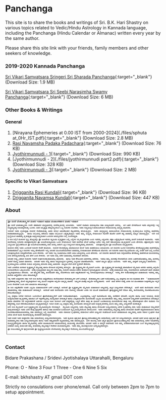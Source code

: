 # Panchanga

This site is to share the books and writings of Sri. B.K. Hari Shastry on various topics related to Vedic/Hindu Astrology in Kannada language, including the Panchanga (Hindu Calendar or Almanac) written every year by the same author.

Please share this site link with your friends, family members and other seekers of knowledge. 

### 2019-2020 Kannada Panchanga

[Sri Vikari Samvatsara Sringeri Sri Sharada Panchanga](./files/vikari_sringeri_panchanga.pdf){:target="_blank"} (Download Size: 1.9 MB)

[Sri Vikari Samvatsara Sri Seebi Narasimha Swamy Panchanga](./files/sheebi_pan.pdf){:target="_blank"} (Download Size: 6 MB)


### Other Books & Writings

#### General
1. [Nirayana Ephemeries at 0.00 IST from 2000-2024](./files/sphuta at_0Hr_IST.pdf){:target="_blank"} (Download Size: 2.8 MB)
2. [Rasi Navamsha Padaka Padachara](./files/NEW_raSI_Navamsha_padaka_PADACHARA.pdf){:target="_blank"} (Download Size: 76 KB)
3. [Jyothirmunnudi - 1](./files/jyothirmunnudi_part1.pdf){:target="_blank"} (Download Size: 990 KB)
4. [Jyothirmunnudi - 2](./files/jyothirmunnudi part2.pdf){:target="_blank"} (Download Size: 328 KB)
5. [Jyothirmunnudi - 3](./files/jyothirmunnudi_part_3_A5.pdf){:target="_blank"} (Download Size: 2 MB)


#### Specific to Vikari Samvatsara

1. [Drigganita Rasi Kundali](./files/RASI_vikari.pdf){:target="_blank"} (Download Size: 96 KB)
2. [Drigganita Navamsa Kundali](./files/NAVAMSA_vikari.pdf){:target="_blank"} (Download Size: 447 KB)

### About
![Image](about.png)

### Contact

Bidare Prakashana / Sridevi Jyotishalaya
Uttarahalli, Bengaluru

Phone: O - Nine 3 Four 1 Three - One 6 Nine 5 Six

E-mail: bkhshastry AT gmail DOT com

Strictly no consulations over phone/email. Call only between 2pm to 7pm to setup appointment.
